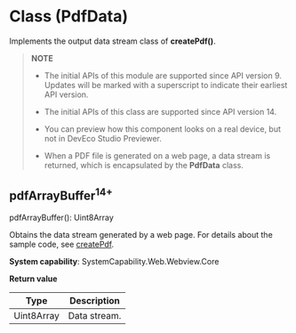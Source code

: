 # Class (PdfData)
<!--Kit: ArkWeb-->
<!--Subsystem: Web-->
<!--Owner: @zhang-yinglie-->
<!--Designer: @qiu-gongkai-->
<!--Tester: @ghiker-->
<!--Adviser: @HelloCrease-->

Implements the output data stream class of **createPdf()**.

> **NOTE**
>
> - The initial APIs of this module are supported since API version 9. Updates will be marked with a superscript to indicate their earliest API version.
>
> - The initial APIs of this class are supported since API version 14.
>
> - You can preview how this component looks on a real device, but not in DevEco Studio Previewer.
>
> - When a PDF file is generated on a web page, a data stream is returned, which is encapsulated by the **PdfData** class.

## pdfArrayBuffer<sup>14+</sup>

pdfArrayBuffer(): Uint8Array

Obtains the data stream generated by a web page. For details about the sample code, see [createPdf](./arkts-apis-webview-WebviewController.md#createpdf14).

**System capability**: SystemCapability.Web.Webview.Core

**Return value**

| Type      | Description    |
| ---------- | -------- |
| Uint8Array | Data stream.|
